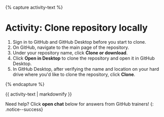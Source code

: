 {% capture activity-text %}
# Activity: Clone repository locally

1. Sign in to GitHub and GitHub Desktop before you start to clone.
2. On GitHub, navigate to the main page of the repository.
3. Under your repository name, click **Clone or download**.
4. Click **Open in Desktop** to clone the repository and open it in GitHub Desktop.
5. In GitHub Desktop, after verifying the name and location on your hard drive where you'd like to clone the repository, click **Clone**.

{% endcapture %}

<div class="notice--warning">
{{ activity-text | markdownify }}
</div>

Need help? Click **open chat** below for answers from GitHub trainers!
{: .notice--success}
